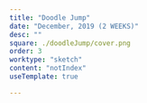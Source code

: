 ```yaml
---
title: "Doodle Jump" 
date: "December, 2019 (2 WEEKS)"
desc: ""
square: ./doodleJump/cover.png
order: 3
worktype: "sketch"
content: "notIndex"
useTemplate: true

---
```


<style>

 .intro-img {
    float:right;
    width:20%;
    margin-left:250px;
    padding-right:19%;
}

.intro{
    font-family: europa, sans-serif;
    line-height: 2;
 }

 .img2{
    padding-right:40%;
    padding-top:10%;
 }


</style>






